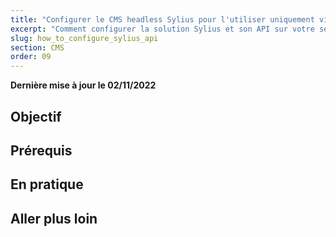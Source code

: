 ```yaml
---
title: "Configurer le CMS headless Sylius pour l'utiliser uniquement via les API disponibles"
excerpt: "Comment configurer la solution Sylius et son API sur votre serveur en utilisant SSH"
slug: how_to_configure_sylius_api
section: CMS
order: 09
---
```


**Dernière mise à jour le 02/11/2022**

## Objectif


## Prérequis


## En pratique


## Aller plus loin
